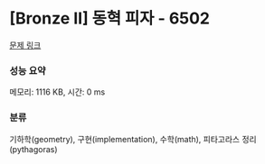 # [Bronze II] 동혁 피자 - 6502 

[문제 링크](https://www.acmicpc.net/problem/6502) 

### 성능 요약

메모리: 1116 KB, 시간: 0 ms

### 분류

기하학(geometry), 구현(implementation), 수학(math), 피타고라스 정리(pythagoras)

